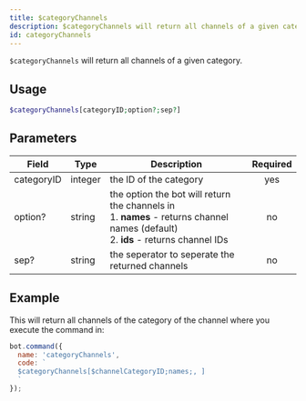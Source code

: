 ```yaml
---
title: $categoryChannels 
description: $categoryChannels will return all channels of a given category.
id: categoryChannels
---
```


`$categoryChannels` will return all channels of a given category.

## Usage

```php
$categoryChannels[categoryID;option?;sep?]
```

## Parameters 


| Field      | Type    | Description                                                                                                                               | Required |
| ---------- | ------- | ----------------------------------------------------------------------------------------------------------------------------------------- | :------: |
| categoryID | integer | the ID of the category                                                                                                                    |   yes    |
| option?    | string  | the option the bot will return the channels in <br> 1. **names** - returns channel names (default)  <br> 2. **ids** - returns channel IDs |    no    |
| sep?       | string  | the seperator to seperate the returned channels                                                                                           |    no    |



## Example

This will return all channels of the category of the channel where you execute the command in:

```javascript
bot.command({
  name: 'categoryChannels',
  code: `
  $categoryChannels[$channelCategoryID;names;, ]
  `
});
```